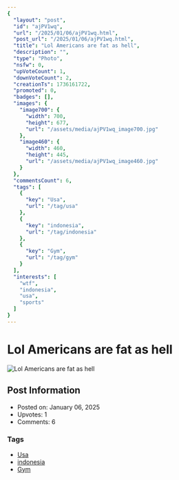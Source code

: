 ```yaml
---
{
  "layout": "post",
  "id": "ajPV1wq",
  "url": "/2025/01/06/ajPV1wq.html",
  "post_url": "/2025/01/06/ajPV1wq.html",
  "title": "Lol Americans are fat as hell",
  "description": "",
  "type": "Photo",
  "nsfw": 0,
  "upVoteCount": 1,
  "downVoteCount": 2,
  "creationTs": 1736161722,
  "promoted": 0,
  "badges": [],
  "images": {
    "image700": {
      "width": 700,
      "height": 677,
      "url": "/assets/media/ajPV1wq_image700.jpg"
    },
    "image460": {
      "width": 460,
      "height": 445,
      "url": "/assets/media/ajPV1wq_image460.jpg"
    }
  },
  "commentsCount": 6,
  "tags": [
    {
      "key": "Usa",
      "url": "/tag/usa"
    },
    {
      "key": "indonesia",
      "url": "/tag/indonesia"
    },
    {
      "key": "Gym",
      "url": "/tag/gym"
    }
  ],
  "interests": [
    "wtf",
    "indonesia",
    "usa",
    "sports"
  ]
}
---
```


# Lol Americans are fat as hell

![Lol Americans are fat as hell](/assets/media/ajPV1wq_image700.jpg)

## Post Information

- Posted on: January 06, 2025
- Upvotes: 1
- Comments: 6

### Tags

- [Usa](/tag/Usa)
- [indonesia](/tag/indonesia)
- [Gym](/tag/Gym)
